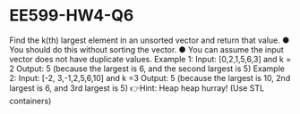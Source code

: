 # EE599-HW4-Q6
Find the k(th) largest element in an unsorted vector and return that value. ● You should do this without sorting the vector. ● You can assume the input vector does not have duplicate values. Example 1:  Input: [0,2,1,5,6,3] and k = 2 Output: 5 (because the largest is 6, and the second largest is 5) Example 2: Input: [-2, 3,-1,2,5,6,10] and k =3 Output: 5 (because the largest is 10, 2nd largest is 6, and 3rd largest is 5) 👉Hint: Heap heap hurray! (Use STL containers)

